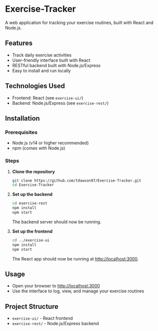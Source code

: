 # Exercise-Tracker

A web application for tracking your exercise routines, built with React and Node.js.

## Features

- Track daily exercise activities
- User-friendly interface built with React
- RESTful backend built with Node.js/Express
- Easy to install and run locally

## Technologies Used

- Frontend: React (see `exercise-ui/`)
- Backend: Node.js/Express (see `exercise-rest/`)

## Installation

### Prerequisites

- Node.js (v14 or higher recommended)
- npm (comes with Node.js)

### Steps

1. **Clone the repository**
   ```bash
   git clone https://github.com/tdawson97/Exercise-Tracker.git
   cd Exercise-Tracker
   ```

2. **Set up the backend**
   ```bash
   cd exercise-rest
   npm install
   npm start
   ```
   The backend server should now be running.

3. **Set up the frontend**
   ```bash
   cd ../exercise-ui
   npm install
   npm start
   ```
   The React app should now be running at [http://localhost:3000](http://localhost:3000).

## Usage

- Open your browser to [http://localhost:3000](http://localhost:3000)
- Use the interface to log, view, and manage your exercise routines

## Project Structure

- `exercise-ui/` - React frontend
- `exercise-rest/` - Node.js/Express backend
